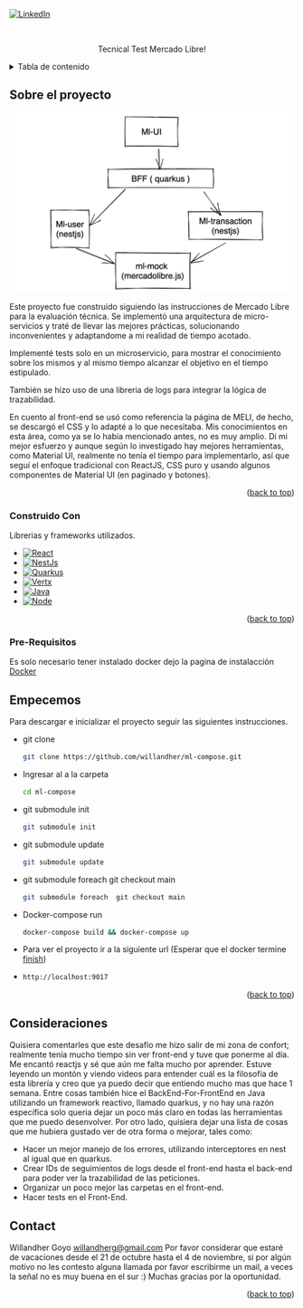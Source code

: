 <!-- Improved compatibility of back to top link: See: https://github.com/othneildrew/Best-README-Template/pull/73 -->

<!--
*** Thanks for checking out the Best-README-Template. If you have a suggestion
*** that would make this better, please fork the repo and create a pull request
*** or simply open an issue with the tag "enhancement".
*** Don't forget to give the project a star!
*** Thanks again! Now go create something AMAZING! :D
-->



<!-- PROJECT SHIELDS -->
<!--
*** I'm using markdown "reference style" links for readability.
*** Reference links are enclosed in brackets [ ] instead of parentheses ( ).
*** See the bottom of this document for the declaration of the reference variables
*** for contributors-url, forks-url, etc. This is an optional, concise syntax you may use.
*** https://www.markdownguide.org/basic-syntax/#reference-style-links
-->


[![LinkedIn][linkedin-shield]][linkedin-url]



<!-- PROJECT LOGO -->
<br />
<div align="center">

  <p align="center">
    Tecnical Test Mercado Libre!
    <br />
  </p>
</div>



<!-- TABLE OF CONTENTS -->
<details>
  <summary>Tabla de contenido</summary>
  <ol>
    <li>
      <a href="#sobre-el-proyecto">Sobre el proyecto</a>
      <ul>
        <li><a href="#construido-con">Construido con</a></li>
      </ul>
    </li>
    <li>
      <a href="#pre-requisitos">Pre-Requisitos</a>
      <ul>
      <li><a href="#empecemos">Empecemos</a></li>
      </ul>
    </li>
     <li><a href="#consideraciones">Consideraciones</a></li>
    <li><a href="#contact">Contact</a></li>
  </ol>
</details>



<!-- ABOUT THE PROJECT -->
## Sobre el proyecto

[![Product Name Screen Shot][product-screenshot]](https://example.com)

Este proyecto fue construido siguiendo las instrucciones de Mercado Libre para la evaluación técnica. Se implementó una arquitectura de micro-servicios y traté de llevar las mejores prácticas, solucionando inconvenientes y adaptandome a mi realidad de tiempo acotado. 

Implementé tests solo en un  microservicio, para mostrar el conocimiento sobre los mismos y al mismo tiempo alcanzar el objetivo en el tiempo estipulado. 

También se hizo uso de una libreria de logs para integrar la lógica de trazabilidad. 

En cuento al front-end se usó como referencia la página de MELI, de hecho, se descargó el CSS y lo adapté a lo que necesitaba. Mis conocimientos en esta área, como ya se lo había mencionado antes, no es muy amplio. Di mi mejor esfuerzo y aunque según lo investigado hay mejores herramientas, como Material UI, realmente no tenía el tiempo para implementarlo, así que seguí el enfoque tradicional con ReactJS, CSS puro y usando algunos componentes de Material UI (en paginado y botones).

<p align="right">(<a href="#readme-top">back to top</a>)</p>



### Construido Con

Librerias y frameworks utilizados.

* [![React][React.js]][React-url]
* [![NestJs]][React-url]
* [![Quarkus]][quarkus-url]
* [![Vertx]][vertx-url]
* [![Java]][java-url]
* [![Node]][node-url]

<p align="right">(<a href="#readme-top">back to top</a>)</p>


### Pre-Requisitos

Es solo necesario tener instalado docker dejo la pagina de instalacción
[Docker][docker-url]

<!-- GETTING STARTED -->
## Empecemos
Para descargar e inicializar el proyecto seguir las siguientes instrucciones. 
* git clone
  ```sh
  git clone https://github.com/willandher/ml-compose.git
  ```
* Ingresar al  a la carpeta
  ```sh
  cd ml-compose
  ```  
* git submodule init
  ```sh
  git submodule init
  ```
* git submodule update
  ```sh
  git submodule update
  ```
* git submodule foreach git checkout main
  ```sh
  git submodule foreach  git checkout main
  ```
* Docker-compose run
  ```sh
  docker-compose build && docker-compose up
  ```
* Para ver el proyecto ir a la siguiente url (Esperar que el docker termine [finish])
* 
  ```sh
  http://localhost:9017
  ```



<p align="right">(<a href="#readme-top">back to top</a>)</p>


<!-- LICENSE -->
## Consideraciones
Quisiera comentarles que este desafío me hizo salir de mi zona de confort; realmente tenía mucho tiempo sin ver front-end y tuve que ponerme  al día. Me encantó reactjs y sé que aún me falta mucho por aprender. Estuve leyendo un montón y viendo videos para entender cuál es la filosofía de esta librería y creo que ya puedo decir que entiendo mucho mas que hace 1 semana. Entre cosas también hice el BackEnd-For-FrontEnd en Java utilizando un framework reactivo, llamado quarkus, y no hay una razón específica solo queria dejar un poco más claro en todas las herramientas que me puedo desenvolver. 
Por otro lado, quisiera dejar una lista de cosas que me hubiera gustado ver de otra forma o mejorar, tales como: 
* Hacer un mejor manejo de los errores, utilizando interceptores en nest al igual que en quarkus.
* Crear IDs de seguimientos de logs desde el front-end hasta el back-end para poder ver la trazabilidad de las peticiones. 
* Organizar un poco mejor las carpetas en el front-end. 
* Hacer tests en el Front-End. 




<!-- CONTACT -->
## Contact

Willandher Goyo willandherg@gmail.com
Por favor considerar que estaré de vacaciones desde el 21 de octubre hasta el 4 de noviembre, si por algún motivo no les contesto alguna llamada por favor escribirme un mail, a veces la señal no es muy buena en el sur  :) Muchas gracias por la oportunidad. 

<p align="right">(<a href="#readme-top">back to top</a>)</p>








[linkedin-shield]: https://img.shields.io/badge/-LinkedIn-black.svg?style=for-the-badge&logo=linkedin&colorB=555
[linkedin-url]: https://www.linkedin.com/in/willandher-goyo-65a551bb/
[product-screenshot]: images/diagrama.png
[finish]: images/finish.png
[NestJs]: https://img.shields.io/badge/Nestjs-Nestjs-green
[Quarkus]: https://img.shields.io/badge/Quarkus-Quarkus-yellow
[quarkus-url]: https://quarkus.io/
[Vertx]: https://img.shields.io/badge/Vertx-Vertx-red
[vertx-url]: https://vertx.io/
[Node]: https://img.shields.io/badge/Node-Node-4FC08D
[node-url]: https://nodejs.org/en/
[Java]: https://img.shields.io/badge/Java-Java-61DAFB
[java-url]: https://jdk.java.net/11/
[docker-url]:https://www.docker.com/ 
[React.js]: https://img.shields.io/badge/React-20232A?style=for-the-badge&logo=react&logoColor=61DAFB
[React-url]: https://reactjs.org/


